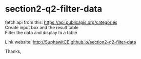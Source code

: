 # section2-q2-filter-data

fetch api from this: https://api.publicapis.org/categories  
Create input box and the result table  
Filter the data and display to a table  

Link website: http://SuphawitCE.github.io/section2-q2-filter-data  

Thanks,
